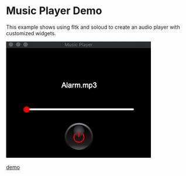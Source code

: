 # Music Player Demo

This example shows using fltk and soloud to create an audio player with customized widgets.

![alt_test](musicplayer.png)

[demo](https://www.youtube.com/watch?v=okdFx6tv7ds)
